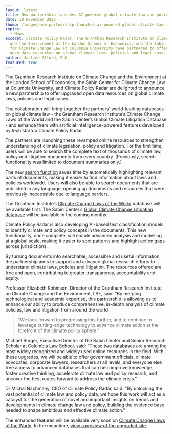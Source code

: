 ```yaml
---
layout: latest
title: New partnership launches AI-powered global climate law and policy database
date: 10 November 2022
thumb: /images/new-partnership-launches-ai-powered-global-climate-law-and-policy-database/climate-policy-radar-ai-climate-law-and-policy-tool.png
topics:
  - News
excerpt: Climate Policy Radar, the Grantham Research Institute on Climate Change
  and the Environment at the London School of Economics, and the Sabin Center
  for Climate Change Law at Columbia University have partnered to offer upgraded
  open data resources on global climate laws, policies and legal cases.
author: Justine Alford, PhD
featured: true
---
```

The Grantham Research Institute on Climate Change and the Environment at the London School of Economics, the Sabin Center for Climate Change Law at Columbia University, and Climate Policy Radar are delighted to announce a new partnership to offer upgraded open data resources on global climate laws, policies and legal cases. 

The collaboration will bring together the partners’ world-leading databases on global climate law - the Grantham Research Institute’s Climate Change Laws of the World and the Sabin Center’s Global Climate Litigation Database - and enhance them with artificial intelligence-powered features developed by tech startup Climate Policy Radar. 

The partners are launching these revamped online resources to strengthen understanding of climate legislation, policy and litigation. For the first time, users will be able to search the complete text of thousands of climate law, policy and litigation documents from every country. (Previously, search functionality was limited to document summaries only.) 

The new [search function](https://climatepolicyradar.org/latest/building-natural-language-search-for-climate-change-laws-and-policies) saves time by automatically highlighting relevant parts of documents, making it easier to find information about laws and policies worldwide. Users will also be able to search documents that are published in any language, opening up documents and resources that were previously inaccessible due to language barriers.

The Grantham Institute’s [Climate Change Laws of the World](https://climate-laws.org) database will be available first. The Sabin Center’s [Global Climate Change Litigation database](http://climatecasechart.com/) will be available in the coming months. 

Climate Policy Radar is also developing AI-based text classification models to identify climate and policy concepts in the documents. This new functionality, once complete, will enable advanced analysis and modelling at a global scale, making it easier to spot patterns and highlight action gaps across jurisdictions. 

By turning documents into searchable, accessible and useful information, the partnership aims to support and advance global research efforts to understand climate laws, policies and litigation. The resources offered are free and open, contributing to greater transparency, accountability and equity. 

Professor Elizabeth Robinson, Director of the Grantham Research Institute on Climate Change and the Environment, LSE, said: “By merging technological and academic expertise, this partnership is allowing us to enhance our ability to produce comprehensive, in-depth analysis of climate policies, law and litigation from around the world. 

> “We look forward to progressing this further, and to continue to leverage cutting-edge technology to advance climate action at the forefront of the climate policy sphere.”

Michael Burger, Executive Director of the Sabin Center and Senior Research Scholar at Columbia Law School, said: “These two databases are among the most widely recognized and widely used online resources in the field. With these upgrades, we will be able to offer government officials, climate advocates, corporate lawyers, researchers at all levels, and everyone else free access to advanced databases that can help improve knowledge, foster creative thinking, accelerate climate law and policy research, and uncover the best routes forward to address the climate crisis.”

Dr Michal Nachmany, CEO of Climate Policy Radar, said: “By unlocking the vast potential of climate law and policy data, we hope this work will act as a catalyst for the generation of novel and important insights on trends and developments in climate change law and policy, building the evidence base needed to shape ambitious and effective climate action.”

The enhanced features will be available very soon on [Climate Change Laws of the World](https://climate-laws.org). In the meantime, [view a preview of the upgraded site](https://cclw-preview.climatepolicyradar.org/).